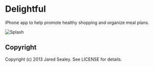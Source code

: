 # Delightful

iPhone app to help promote healthy shopping and organize meal plans.

![Splash](http://s9.postimage.org/uogao5j7z/Screen_Shot_2013_02_06_at_6_45_27_PM.png "title")

## Copyright

Copyright (c) 2013 Jared Sealey. See LICENSE for details.
